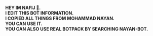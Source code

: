 <b >HEY IM NAFIJ 🐣.<br>
I EDIT THIS BOT INFORMATION. <br>
I COPIED ALL THINGS FROM MOHAMMAD NAYAN.<br>
YOU CAN USE IT.<br>
YOU CAN ALSO USE REAL BOTPACK BY SEARCHING NAYAN-BOT.</b><br>
